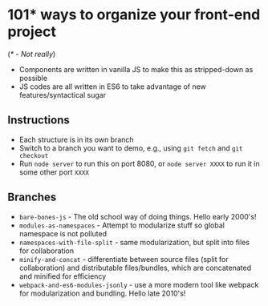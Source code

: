 # 101* ways to organize your front-end project
(_* - Not really_) 
* Components are written in vanilla JS to make this as stripped-down as possible
* JS codes are all written in ES6 to take advantage of new features/syntactical sugar

## Instructions
* Each structure is in its own branch
* Switch to a branch you want to demo, e.g., using `git fetch` and `git checkout`
* Run `node server` to run this on port 8080, or `node server XXXX` to run it in some other port `XXXX`

## Branches
* `bare-bones-js` - The old school way of doing things. Hello early 2000's!
* `modules-as-namespaces` - Attempt to modularize stuff so global namespace is not polluted
* `namespaces-with-file-split` - same modularization, but split into files for collaboration
* `minify-and-concat` - differentiate between source files (split for collaboration) and distributable files/bundles, which are concatenated and minified for efficiency
* `webpack-and-es6-modules-jsonly` - use a more modern tool like webpack for modularization and bundling. Hello late 2010's!